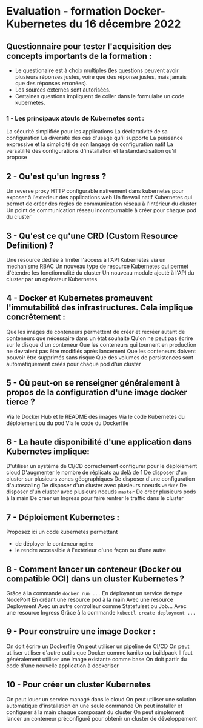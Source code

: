 
# Evaluation - formation Docker-Kubernetes du 16 décembre 2022

## Questionnaire pour tester l'acquisition des concepts importants de la formation :

- Le questionaire est à choix multiples (les questions peuvent avoir plusieurs réponses justes, voire que des réponse justes, mais jamais que des réponses erronées).
- Les sources externes sont autorisées.
- Certaines questions impliquent de coller dans le formulaire un code kubernetes.

### 1 - Les principaux atouts de Kubernetes sont :

La sécurité simplifiée pour les applications
La déclarativité de sa configuration
La diversité des cas d'usage qu'il supporte
La puissance expressive et la simplicité de son langage de configuration natif
La versatilité des configurations d'installation et la standardisation qu'il propose

## 2 - Qu'est qu'un Ingress ?

Un reverse proxy HTTP configurable nativement dans kubernetes pour exposer à l'exterieur des applications web
Un firewall natif Kubernetes qui permet de créer des règles de communication réseau à l'intérieur du cluster
Un point de communication réseau incontournable à créer pour chaque pod du cluster

## 3 - Qu'est ce qu'une CRD (Custom Resource Definition) ?

Une resource dédiée à limiter l'access à l'API Kubernetes via un mechanisme RBAC
Un nouveau type de resource Kubernetes qui permet d'étendre les fonctionnalité du cluster
Un nouveau module ajouté à l'API du cluster par un opérateur Kubernetes

## 4 - Docker et Kubernetes promeuvent l'immutabilité des infrastructures. Cela implique concrêtement :

Que les images de conteneurs permettent de créer et recréer autant de conteneurs que nécessaire dans un état souhaité
Qu'on ne peut pas écrire sur le disque d'un conteneur
Que les conteneurs qui tournent en production ne devraient pas être modifiés après lancement
Que les conteneurs doivent pouvoir être supprimés sans risque
Que des volumes de persistences sont automatiquement créés pour chaque pod d'un cluster

## 5 - Où peut-on se renseigner généralement à propos de la configuration d'une image docker tierce ?

Via le Docker Hub et le README des images
Via le code Kubernetes du déploiement ou du pod
Via le code du Dockerfile

## 6 - La haute disponibilité d'une application dans Kubernetes implique:

D'utiliser un système de CI/CD correctement configurer pour le déploiement cloud
D'augmenter le nombre de réplicats au delà de 1
De disposer d'un cluster sur plusieurs zones géographiques
De disposer d'une configuration d'autoscaling
De disposer d'un cluster avec plusieurs noeuds `worker`
De disposer d'un cluster avec plusieurs noeuds `master`
De créer plusieurs pods à la main
De créer un Ingress pour faire rentrer le traffic dans le cluster

## 7 - Déploiement Kubernetes :

Proposez ici un code kubernetes permettant
- de déployer le conteneur `nginx` 
- le rendre accessible à l'extérieur d'une façon ou d'une autre

## 8 - Comment lancer un conteneur (Docker ou compatible OCI) dans un cluster Kubernetes ?

Grâce à la commande `docker run ...`
En déployant un service de type NodePort
En créant une resource pod à la main
Avec une resource Deployment
Avec un autre controlleur comme Statefulset ou Job...
Avec une resource Ingress
Grâce à la commande `kubectl create deployment ...`

## 9 - Pour construire une image Docker :

On doit écrire un Dockerfile
On peut utiliser un pipeline de CI/CD
On peut utiliser utiliser d'autre outils que Docker comme kaniko ou buildpack
Il faut généralement utiliser une image existante comme base
On doit partir du code d'une nouvelle application à dockeriser

## 10 - Pour créer un cluster Kubernetes

On peut louer un service managé dans le cloud
On peut utiliser une solution automatique d'installation en une seule commande
On peut installer et configurer à la main chaque composant du cluster
On peut simplement lancer un conteneur préconfiguré pour obtenir un cluster de développement
